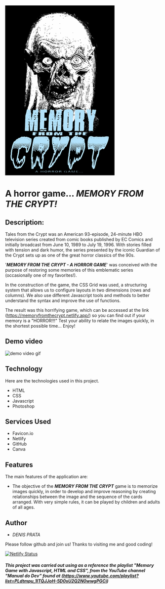![Logo of the project](https://github.com/d-prata/crypt-game/blob/master/assets/images/keeperCrypt.png)  

# A horror game... ***MEMORY FROM THE CRYPT!***

## Description:

Tales from the Crypt was an American 93-episode, 24-minute HBO television series created from comic books published by EC Comics and initially broadcast from June 10, 1989 to July 19, 1996.
With stories filled with tension and dark humor, the series presented by the iconic Guardian of the Crypt sets up as one of the great horror classics of the 90s.

'***MEMORY FROM THE CRYPT - A HORROR GAME***' was conceived with the purpose of restoring some memories of this emblematic series (occasionally one of my favorites!).

In the construction of the game, the CSS Grid was used, a structuring system that allows us to configure layouts in two dimensions (rows and columns). We also use different Javascript tools and methods to better understand the syntax and improve the use of functions.

The result was this horrifying game, which can be accessed at the link (https://memoryfromthecrypt.netlify.app/) so you can find out if your memory is a "HORROR!!!" Test your ability to relate the images quickly, in the shortest possible time... Enjoy!

## Demo video

![demo video gif](https://github.com/d-prata/crypt-game/blob/master/assets/images/memoryfrom.gif)

## Technology 

Here are the technologies used in this project.

* HTML
* CSS
* Javascript
* Photoshop

## Services Used

* Favicon.io
* Netlify
* GitHub
* Canva

## Features

The main features of the application are:

- The objective of the ***MEMORY FROM THE CRYPT*** game is to memorize images quickly, in order to develop and improve reasoning by creating relationships between the image and the sequence of the cards arranged. With very simple rules, it can be played by children and adults of all ages.

## Author

  * _DENIS PRATA_

  Please follow github and join us!
  Thanks to visiting me and good coding!  

[![Netlify Status](https://api.netlify.com/api/v1/badges/6a71f9fd-89e8-4464-8fa0-808e251a5647/deploy-status)](https://app.netlify.com/sites/memoryfromthecrypt/deploys)

##### _This project was carried out using as a reference the playlist "Memory Game with Javascript, HTML and CSS", from the YouTube channel "Manual do Dev" found at_ (https://www.youtube.com/playlist?list=PLdtmpu_1ITQJJoH-5D0sU2Q2N0wwgPGCi)
